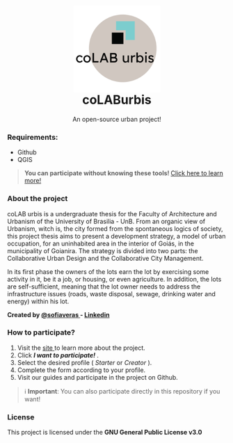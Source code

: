 <h1 align = "center">
<br>
<a href="https://www.colaburbis.com.br/"> <img align = "center" height="200" src = "Assets/logo.png"/> </a>
<br> coLABurbis
</h1>
<p align = "center"> An open-source urban project! </p>

<h3> Requirements: </h3>

<ul>
  <li> Github </li>
  <li> QGIS </li>
</ul>

> <b> You can participate without knowing these tools! </b>
> <a href="https://www.colaburbis.com.br/"> Click here to learn more! </a>

<h3> About the project </h3>
<p> coLAB urbis is a undergraduate thesis for the Faculty of Architecture and Urbanism of the University of Brasilia - UnB. From an organic view of Urbanism, witch is, the city formed from the spontaneous logics of society, this project thesis aims to present a development strategy, a model of urban occupation, for an uninhabited area in the interior of Goiás, in the municipality of Goianira. The strategy is divided into two parts: the Collaborative Urban Design and the Collaborative City Management. </p>

<p> In its first phase the owners of the lots earn the lot by exercising some activity in it, be it a job, or housing, or even agriculture. In addition, the lots are self-sufficient, meaning that the lot owner needs to address the infrastructure issues (roads, waste disposal, sewage, drinking water and energy) within his lot. </p>
 
<b> Created by <a href="https://github.com/sofiaveras/"> @sofiaveras </a> - <a href = "https://www.linkedin.com/in/sofia-veras- 703a31138 / "> Linkedin </a> </b>

<h3> How to participate? </h3>
<ol>
  <li> Visit the <a href="http://colaburbis.com.br"> site </a> to learn more about the project. </li>
  <li> Click <i> <b> I want to participate! </b> </i>. </li>
  <li> Select the desired profile (<i> Starter </i> or <i> Creator </i>). </li>
  <li> Complete the form according to your profile. </li>
  <li> Visit our guides and participate in the project on Github. </li>
</ol>

> ℹ️ <b>Important</b>: You can also participate directly in this repository if you want!

<h3> License </h3>
This project is licensed under the <b> GNU General Public License v3.0 </b>
